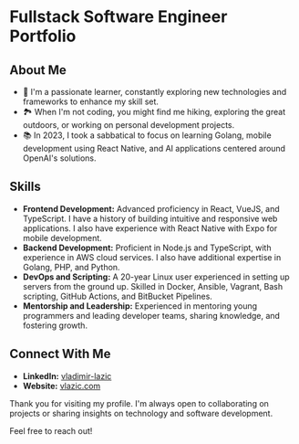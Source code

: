# Fullstack Software Engineer Portfolio

## About Me

- 🌱 I'm a passionate learner, constantly exploring new technologies and frameworks to enhance my skill set.
- 🏞️ When I'm not coding, you might find me hiking, exploring the great outdoors, or working on personal development projects.
- 📚 In 2023, I took a sabbatical to focus on learning Golang, mobile development using React Native, and AI applications centered around OpenAI's solutions.

## Skills

- **Frontend Development:** Advanced proficiency in React, VueJS, and TypeScript. I have a history of building intuitive and responsive web applications. I also have experience with React Native with Expo for mobile development.
- **Backend Development:** Proficient in Node.js and TypeScript, with experience in AWS cloud services. I also have additional expertise in Golang, PHP, and Python.
- **DevOps and Scripting:** A 20-year Linux user experienced in setting up servers from the ground up. Skilled in Docker, Ansible, Vagrant, Bash scripting, GitHub Actions, and BitBucket Pipelines.
- **Mentorship and Leadership:** Experienced in mentoring young programmers and leading developer teams, sharing knowledge, and fostering growth.

## Connect With Me

- **LinkedIn:** [vladimir-lazic](https://www.linkedin.com/in/vladimir-lazic)
- **Website:** [vlazic.com](https://vlazic.com)

Thank you for visiting my profile. I'm always open to collaborating on projects or sharing insights on technology and software development.

Feel free to reach out!
